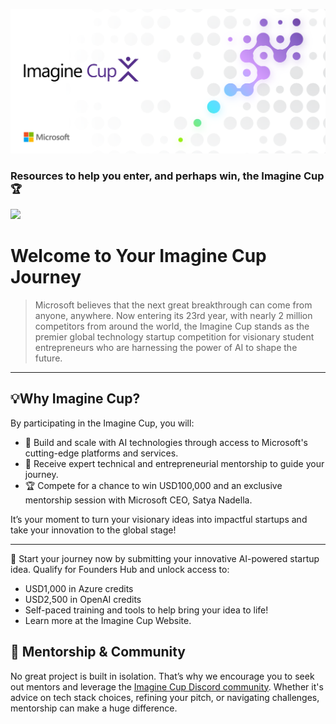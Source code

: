 
![Image](images/ImagineCupHeader.png)

### Resources to help you enter, and perhaps win, the Imagine Cup 🏆

[![](https://dcbadge.limes.pink/api/server/https://discord.gg/3bNDZ3hC)](https://discord.gg/3bNDZ3hC)

# Welcome to Your Imagine Cup Journey

> Microsoft believes that the next great breakthrough can come from anyone, anywhere. Now entering its 23rd year, with nearly 2 million competitors from around the world, the Imagine Cup stands as the premier global technology startup competition for visionary student entrepreneurs who are harnessing the power of AI to shape the future.

---

## 💡Why Imagine Cup?

By participating in the Imagine Cup, you will:

- 🤖 Build and scale with AI technologies through access to Microsoft's cutting-edge platforms and services.
- 💼 Receive expert technical and entrepreneurial mentorship to guide your journey.
- 🏆 Compete for a chance to win USD100,000 and an exclusive mentorship session with Microsoft CEO, Satya Nadella.

It’s your moment to turn your visionary ideas into impactful startups and take your innovation to the global stage!

---
🚀 Start your journey now by submitting your innovative AI-powered startup idea. Qualify for Founders Hub and unlock access to:

- USD1,000 in Azure credits
- USD2,500 in OpenAI credits
- Self-paced training and tools to help bring your idea to life!
- Learn more at the Imagine Cup Website.

## 🤝 Mentorship & Community

No great project is built in isolation. That’s why we encourage you to seek out mentors and leverage the [Imagine Cup Discord community](https://discord.gg/3bNDZ3hC). Whether it's advice on tech stack choices, refining your pitch, or navigating challenges, mentorship can make a huge difference.
